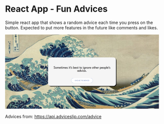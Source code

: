 # React App - Fun Advices

Simple react app that shows a random advice each time you press on the button. 
Expected to put more features in the future like comments and likes.

![My Image](src/images/page-image.png)

Advices from: https://api.adviceslip.com/advice


